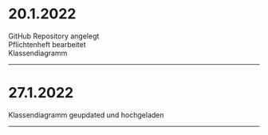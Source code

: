 # 20.1.2022 <br /> 
GitHub Repository angelegt <br /> 
Pflichtenheft bearbeitet <br /> 
Klassendiagramm <br /> 

---

# 27.1.2022 <br /> 
Klassendiagramm geupdated und hochgeladen <br /> 

---
